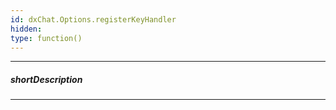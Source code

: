 ```yaml
---
id: dxChat.Options.registerKeyHandler
hidden: 
type: function()
---
```

---
##### shortDescription
<!-- Description goes here -->

---
<!-- Description goes here -->